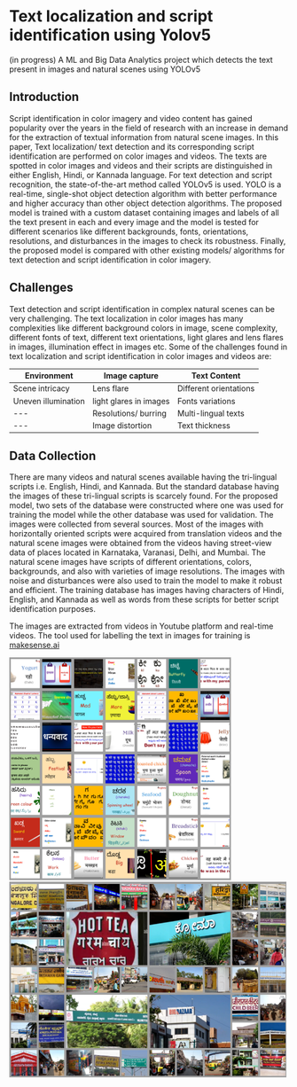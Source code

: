 
# Text localization and script identification using Yolov5 

(in progress) A ML and Big Data Analytics project which detects the text present in images and natural scenes using YOLOv5

## Introduction
Script identification in color imagery and video content has gained popularity over the years in the field of research with an increase in demand for the extraction of textual information from natural scene images. In this paper, Text localization/ text detection and its corresponding script identification are performed on color images and videos. The texts are spotted in color images and videos and their scripts are distinguished in either English, Hindi, or Kannada language. For text detection and script recognition, the state-of-the-art method called YOLOv5 is used. YOLO is a real-time, single-shot object detection algorithm with better performance and higher accuracy than other object detection algorithms. The proposed model is trained with a custom dataset containing images and labels of all the text present in each and every image and the model is tested for different scenarios like different backgrounds, fonts, orientations, resolutions, and disturbances in the images to check its robustness. Finally, the proposed model is compared with other existing models/ algorithms for text detection and script identification in color imagery. 

## Challenges
Text detection and script identification in complex natural scenes can be very challenging. The text localization in color images has many complexities like different background colors in image, scene complexity, different fonts of text, different text orientations, light glares and lens flares in images, illumination effect in images etc. Some of the challenges found in text localization and script identification in color images and videos are: 

| Environment         | Image capture          | Text Content            |
| ------------------- | ---------------------- | ----------------------- |
| Scene intricacy     | Lens flare             | Different orientations  |
| Uneven illumination | light glares in images | Fonts variations        |
|       ---           | Resolutions/ burring   | Multi-lingual texts     |
|       ---           | Image distortion       | Text thickness          |

## Data Collection

There are many videos and natural scenes available having the tri-lingual scripts i.e. English, Hindi, and Kannada. But the standard database having the images of these tri-lingual scripts is scarcely found. For the proposed model, two sets of the database were constructed where one was used for training the model while the other database was used for validation. The images were collected from several sources. Most of the images with horizontally oriented scripts were acquired from translation videos and the natural scene images were obtained from the videos having street-view data of places located in Karnataka, Varanasi, Delhi, and Mumbai. The natural scene images have scripts of different orientations, colors, backgrounds, and also with varieties of image resolutions. The images with noise and disturbances were also used to train the model to make it robust and efficient. The training database has images having characters of Hindi, English, and Kannada as well as words from these scripts for better script identification purposes. 

The images are extracted from videos in Youtube platform and real-time videos. The tool used for labelling the text in images for training is [makesense.ai](https://www.makesense.ai/)

<p float="left">
   <img src="https://github.com/Apoorva-Udupa/Text-localization-and-Script-Identification-using-YOLOv5/blob/main/doc_images/image003.png" width="400" > 
  <img src="https://github.com/Apoorva-Udupa/Text-localization-and-Script-Identification-using-YOLOv5/blob/main/doc_images/image001.png" width="500" >
 
</p>




